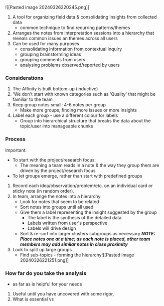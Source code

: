 ![[Pasted image 20240326220245.png]]

1. A tool for organizing field data & consolidating insights from collected data
	- common technique to find recurring patterns/themes
2. Arranges the notes from interpretation sessions into a hierarchy that reveals common issues an themes across all users
3. Can be used for many purposes
	- consolidating information from contextual inquiry
	- grouping brainstorming ideas
	- grouping comments from users
	- analysing problems observed/reported by users

### Considerations
1. The Affinity is built bottom-up (inductive)
2. 'We don't start with known categories such as 'Quality' that might be familiar to the team
3. Keep group notes small: 4-6 notes per group
	- Make more groups, finding more issues or more insights
4. Label each group - use a different colour for labels
	- Group into hierarchical structure that breaks the data about the topic/user into manageable chunks

### Process
Important:
- To start with the project/research focus:
	- The meaning a team reads in a note & the way they group them are driven by the project/research focus
- To let groups emerge, rather than start with predefined groups

1. Record each idea/observation/problem/etc. on an individual card or sticky note (in random order).
2. In team, arrange the notes into a hierarchy
	- Look for notes that seem to be related
	- Sort notes into groups until all used
	- Give them a label representing the insight suggested by the group
		- The label is the synthesis of the detailed data
		- Labels written from user's perspective
		- Labels will drive design
	- Sort & re-sort into larger clusters subgroups as necessary
	***NOTE: Place notes one at a time; as each note is placed, other team members may add similar notes in close proximity***
3. Look to split up large groups
	- Find sub-topics - forming the hierarchy![[Pasted image 20240326221251.png]]

### How far do you take the analysis
- as far as is helpful for your needs

1. Useful until you have uncovered with some rigor, 
2. What is essential vs 